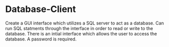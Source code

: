 # Database-Client
Create a GUI interface which utilizes a SQL server to act as a database.
Can run SQL statments through the interface in order to read or write to the database.
There is an intial interface which allows the user to access the database.
A password is required.
